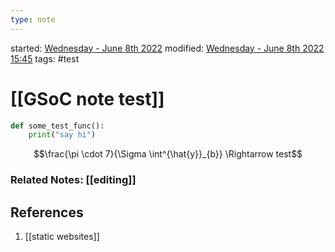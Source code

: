 ```yaml
---
type: note
---
```

started: [Wednesday -  June 8th 2022](2022-06-08)
modified: [Wednesday -  June 8th 2022 15:45](2022-06-08)
tags: #test
#  [[GSoC note test]]

```python
def some_test_func():
	print("say hi")
```

$$\frac{\pi \cdot 7}{\Sigma \int^{\hat{y}}_{b}} \Rightarrow test$$
### Related Notes: [[editing]]

## References
1. [[static websites]]